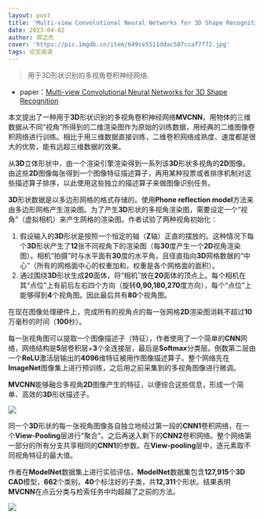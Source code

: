 ```yaml
---
layout: post
title: 'Multi-view Convolutional Neural Networks for 3D Shape Recognition'
date: 2023-04-02
author: 郑之杰
cover: 'https://pic.imgdb.cn/item/649ce5511ddac507ccaf7f72.jpg'
tags: 论文阅读
---
```


> 用于3D形状识别的多视角卷积神经网络.

- paper：[Multi-view Convolutional Neural Networks for 3D Shape Recognition](https://arxiv.org/abs/1505.00880)

本文提出了一种用于**3D**形状识别的多视角卷积神经网络**MVCNN**，用物体的三维数据从不同“视角”所得到的二维渲染图作为原始的训练数据，用经典的二维图像卷积网络进行训练。相比于用三维数据直接训练，二维卷积网络成熟度、速度都是很大的优势，能有远超三维数据的效果。

从**3D**立体形状中，由一个渲染引擎渲染得到一系列该**3D**形状多视角的**2D**图像。由这些**2D**图像每张得到一个图像特征描述算子，再用某种投票或者排序机制对这些描述算子排序，以此使用这些独立的描述算子来做图像识别任务。

**3D**形状数据是以多边形网格的格式存储的。使用**Phone reflection model**方法来由多边形网格产生渲染图。为了产生**3D**形状的多视角渲染图，需要设定一个“视角”（虚拟相机）来产生网格的渲染图。作者试验了两种视角初始化：
1. 假设输入的**3D**形状是按照一个恒定的轴（**Z**轴）正直的摆放的。这种情况下每个**3D**形状产生了**12**张不同视角下的渲染图（每**30**度产生一个**2D**视角渲染图）。相机“拍摄”时与水平面有**30**度的水平角，且径直指向**3D**网格数据的“中心”（所有的网格面中心的权重加和，权重是各个网格面的面积）。
2. 通过围绕**3D**形状生成**20**面体，将“相机”放在**20**面体的顶点上。每个相机在其“点位”上有前后左右四个方向（旋转**0,90,180,270**度方向），每个“点位”上能够得到**4**个视角图。因此最后共有**80**个视角图。

在现在图像处理硬件上，完成所有的视角点的每一张网格**2D**渲染图消耗不超过**10**万毫秒的时间（**100**秒）。

每一张视角图可以提取一个图像描述子（特征），作者使用了一个简单的**CNN**网络，网络结构是**5**层卷积层+**3**个全连接层，最后是**Softmax**分类层。倒数第二层由一个**ReLU**激活层输出的**4096**维特征被用作图像描述算子。整个网络先在**ImageNet**图像集上进行预训练，之后用之前采集到的多视角图像进行微调。

**MVCNN**能够融合多视角**2D**图像产生的特征，以便综合这些信息，形成一个简单、高效的**3D**形状描述子。

![](https://pic.imgdb.cn/item/649ce58a1ddac507ccafdd99.jpg)

同一个**3D**形状的每一张视角图像各自独立地经过第一段的**CNN1**卷积网络，在一个**View-Pooling**层进行“聚合”。之后再送入剩下的**CNN2**卷积网络。整个网络第一部分的所有分支共享相同的**CNN1**的参数。在**View-pooling**层中，逐元素取不同视角特征的最大值。

作者在**ModelNet**数据集上进行实验评估，**ModelNet**数据集包含**127,915**个**3D CAD**模型，**662**个类别，**40**个标注好的子类，共**12,311**个形状。结果表明**MVCNN**在点云分类与检索任务中均超越了之前的方法。

![](https://pic.imgdb.cn/item/649ceae51ddac507ccba62c9.jpg)
